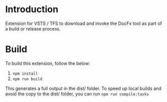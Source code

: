 # Introduction 
Extension for VSTS / TFS to download and invoke the DocFx tool as part of a build or release process.

# Build
To build this extension, follow the below:
1.	`npm install`
2.	`npm run build`

This generates a full output in the dist/ folder. To speed up local builds and avoid the copy to the dist/ folder, you can run `npm run compile:tasks`